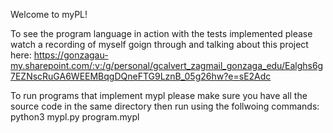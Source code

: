 Welcome to myPL!

To see the program language in action with the tests implemented please watch a recording of myself goign through and talking about this project here:
  https://gonzagau-my.sharepoint.com/:v:/g/personal/gcalvert_zagmail_gonzaga_edu/Ealghs6g7EZNscRuGA6WEEMBqgDQneFTG9LznB_05g26hw?e=sE2Adc
  
To run programs that implement mypl please make sure you have all the source code in the same directory then run using the follwoing commands:
  python3 mypl.py program.mypl

